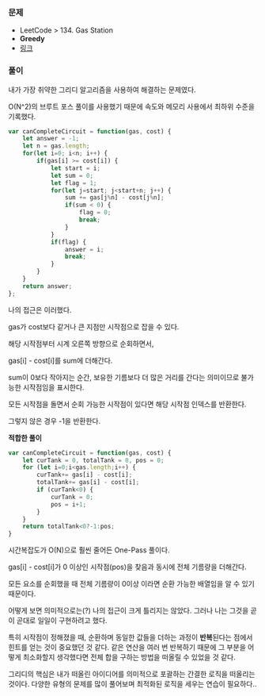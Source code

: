 ### 문제

+ LeetCode > 134. Gas Station
+ **Greedy**
+ [링크](https://leetcode.com/problems/gas-station/)



### 풀이

내가 가장 취약한 그리디 알고리즘을 사용하여 해결하는 문제였다. 

O(N^2)의 브루트 포스 풀이를 사용했기 때문에 속도와 메모리 사용에서 최하위 수준을 기록했다.

```javascript
var canCompleteCircuit = function(gas, cost) {
    let answer = -1;
    let n = gas.length;
    for(let i=0; i<n; i++) {
        if(gas[i] >= cost[i]) {
            let start = i;
            let sum = 0;
            let flag = 1;
            for(let j=start; j<start+n; j++) {
                sum += gas[j%n] - cost[j%n];
                if(sum < 0) {
                    flag = 0;
                    break;
                }
            }
            if(flag) {
                answer = i;
                break;
            }
        }
    }
    return answer;
};
```

나의 접근은 이러했다.

gas가 cost보다 같거나 큰 지점만 시작점으로 잡을 수 있다.

해당 시작점부터 시계 오른쪽 방향으로 순회하면서,

gas[i] - cost[i]를 sum에 더해간다.

sum이 0보다 작아지는 순간, 보유한 기름보다 더 많은 거리를 간다는 의미이므로 불가능한 시작점임을 표시한다.

모든 시작점을 돌면서 순회 가능한 시작점이 있다면 해당 시작점 인덱스를 반환한다.

그렇지 않은 경우 -1을 반환한다.  



**적합한 풀이**

```javascript
var canCompleteCircuit = function(gas, cost) {
    let curTank = 0, totalTank = 0, pos = 0;
    for (let i=0;i<gas.length;i++) {
        curTank+= gas[i] - cost[i];
        totalTank+= gas[i] - cost[i];
        if (curTank<0) {
            curTank = 0;
            pos = i+1;
        }
    }   
    return totalTank<0?-1:pos;
}
```

시간복잡도가 O(N)으로 훨씬 줄어든 One-Pass 풀이다.

gas[i] - cost[i]가 0 이상인 시작점(pos)을 찾음과 동시에 전체 기름량을 더해간다.

모든 요소를 순회했을 때 전체 기름량이 0이상 이라면 순환 가능한 배열임을 알 수 있기 때문이다.  



어떻게 보면 의미적으로는(?) 나의 접근이 크게 틀리지는 않았다. 그러나 나는 그것을 곧이 곧대로 일일이 구현하려고 했다. 

특히 시작점이 정해졌을 때, 순환하며 동일한 값들을 더하는 과정이 **반복**된다는 점에서 힌트를 얻는 것이 중요했던 것 같다. 같은 연산을 여러 번 반복하기 때문에 그 부분을 어떻게 최소화할지 생각했다면 전체 합을 구하는 방법을 떠올릴 수 있었을 것 같다.  



그리디의 핵심은 내가 떠올린 아이디어를 의미적으로 포괄하는 간결한 로직을 떠올리는 것이다. 다양한 유형의 문제를 많이 풀어보며 최적화된 로직을 세우는 연습이 필요하다..